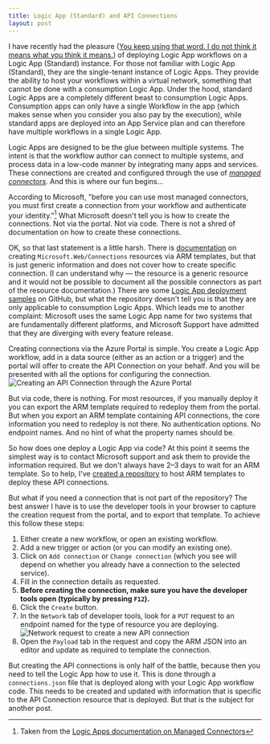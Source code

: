 ```yaml
---
title: Logic App (Standard) and API Connections
layout: post
---
```


I have recently had the pleasure ([You keep using that word. I do not think it means what you think it means.][pb]) of deploying Logic App workflows on a Logic App (Standard) instance.
For those not familiar with Logic App (Standard), they are the single-tenant instance of Logic Apps.
They provide the ability to host your workflows within a virtual network, something that cannot be done with a consumption Logic App.
Under the hood, standard Logic Apps are a completely different beast to consumption Logic Apps.
Consumption apps can only have a single Workflow in the app (which makes sense when you consider you also pay by the execution), while standard apps are deployed into an App Service plan and can therefore have multiple workflows in a single Logic App.

Logic Apps are designed to be the glue between multiple systems.
The intent is that the workflow author can connect to multiple systems, and process data in a low-code manner by integrating many apps and services.
These connections are created and configured through the use of _[managed connectors][mc]_.
And this is where our fun begins…

According to Microsoft, "before you can use most managed connectors, you must first create a connection from your workflow and authenticate your identity."[^create-connection]
What Microsoft doesn't tell you is how to create the connections.
Not via the portal.
Not via code.
There is not a shred of documentation on how to create these connections.

OK, so that last statement is a little harsh.
There is [documentation][webconn-docs] on creating `Microsoft.Web/Connections` resources via ARM templates, but that is just generic information and does not cover how to create specific connection.
(I can understand why — the resource is a generic resource and it would not be possible to document all the possible connectors as part of the resource documentation.)
There are some [Logic App deployment samples][la-samples] on GitHub, but what the repository doesn't tell you is that they are only applicable to consumption Logic Apps.
Which leads me to another complaint: Microsoft uses the same Logic App name for two systems that are fundamentally different platforms, and Microsoft Support have admitted that they are diverging with every feature release.

Creating connections via the Azure Portal is simple.
You create a Logic App workflow, add in a data source (either as an action or a trigger) and the portal will offer to create the API Connection on your behalf.
And you will be presented with all the options for configuring the connection.
![Creating an API Connection through the Azure Portal](/owretch.github.io/images/api-connections/portal-create.png)

But via code, there is nothing.
For most resources, if you manually deploy it you can export the ARM template required to redeploy them from the portal.
But when you export an ARM template containing API connections, the core information you need to redeploy is not there.
No authentication options.
No endpoint names.
And no hint of what the property names should be.

So how does one deploy a Logic App via code?
At this point it seems the simplest way is to contact Microsoft support and ask them to provide the information required.
But we don't always have 2–3 days to wait for an ARM template.
So to help, I've [created a repository][api-repo] to host ARM templates to deploy these API connections.

But what if you need a connection that is not part of the repository?
The best answer I have is to use the developer tools in your browser to capture the creation request from the portal, and to export that template.
To achieve this follow these steps:

1. Either create a new workflow, or open an existing workflow.
2. Add a new trigger or action (or you can modify an existing one).
3. Click on `Add connection` or `Change connection` (which you see will depend on whether you already have a connection to the selected service).
4. Fill in the connection details as requested.
5. **Before creating the connection, make sure you have the developer tools open (typically by pressing `F12`).**
6. Click the `Create` button.
7. In the `Network` tab of developer tools, look for a `PUT` request to an endpoint named for the type of resource you are deploying.
   ![Network request to create a new API connection](/owretch.github.io/images/api-connections/network-request.png)
8. Open the `Payload` tab in the request and copy the ARM JSON into an editor and update as required to template the connection.

But creating the API connections is only half of the battle, because then you need to tell the Logic App how to use it.
This is done through a `connections.json` file that is deployed along with your Logic App workflow code.
This needs to be created and updated with information that is specific to the API Connection resource that is deployed.
But that is the subject for another post.

[api-repo]: https://github.com/oWretch/logicapp-connections
[la-samples]: https://github.com/Azure-Samples/azure-logic-apps-deployment-samples
[mc]: https://docs.microsoft.com/en-us/azure/logic-apps/logic-apps-overview#managed-connector
[pb]: https://www.youtube.com/watch?v=dTRKCXC0JFg
[webconn-docs]: https://docs.microsoft.com/en-us/azure/templates/microsoft.web/connections?tabs=json

[^create-connection]: Taken from the [Logic Apps documentation on Managed Connectors][mc]
